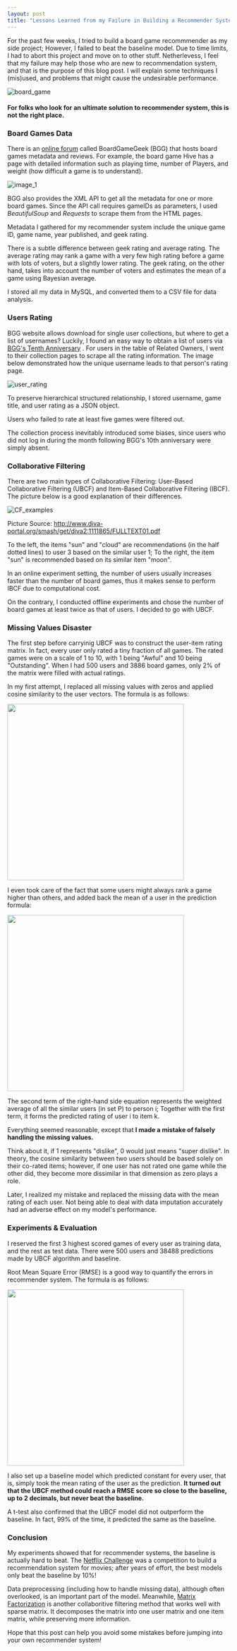```yaml
---
layout: post
title: "Lessons Learned from my Failure in Building a Recommender System"
---
```

For the past few weeks, I tried to build a board game recommmender as my side project; However, I failed to beat the baseline model. Due to time limits, I had to abort this project and move on to other stuff. Netherlevess, I feel that my failure may help those who are new to recommendation system, and that is the purpose of this blog post. I will explain some techniques I (mis)used, and problems that might cause the undesirable performance. 

![board_game](../images/blog_3/board_game.png)



#### For folks who look for an ultimate solution to recommender system, this is not the right place.



### Board Games Data 

There is an [online forum](<https://boardgamegeek.com/browse/boardgame>) called BoardGameGeek (BGG) that hosts board games metadata and reviews. For example, the board game Hive has a page with detailed information such as playing time, number of Players, and weight (how difficult a game is to understand). 

![image_1](../images/blog_3/hive.jpg)

BGG also provides the XML API to get all the metadata for one or more board games. Since the API call requires gameIDs as parameters, I used *BeautifulSoup* and *Requests* to scrape them from the HTML pages. 

Metadata I gathered for my recommender system include the unique game ID, game name, year published, and geek rating. 

There is a subtle difference between geek rating and average rating. The average rating may rank a game with a very few high rating before a game with lots of voters, but a slightly lower rating. The geek rating, on the other hand, takes into account the number of voters and estimates the mean of a game using Bayesian average. 

I stored all my data in MySQL, and converted them to a CSV file for data analysis. 



### Users Rating 

BGG website allows download for single user collections, but where to get a list of usernames? Luckily, I found an easy way to obtain a list of users via [BGG's Tenth Anniversary](<https://boardgamegeek.com/microbadge/13507>) . For users in the table of Related Owners, I went to their collection pages to scrape all the rating information. The image below demonstrated how the unique username leads to that person's rating page. 

![user_rating](../images/blog_3/user_rating.jpg)

To preserve hierarchical structured relationship, I stored username, game title, and user rating as a JSON object. 

Users who failed to rate at least five games were filtered out. 

The collection process inevitably introduced some biases, since users who did not log in during the month following BGG's 10th anniversary were simply absent. 



### Collaborative Filtering 

There are two main types of Collaborative Filtering: User-Based Collaborative Filtering (UBCF) and Item-Based Collaborative Filtering (IBCF). The picture below is a good explanation of their differences. 

![CF_examples]("../images/blog_3/CF_examples.jpg")

Picture Source: <http://www.diva-portal.org/smash/get/diva2:1111865/FULLTEXT01.pdf>

To the left, the items "sun" and "cloud" are recommendations (in the half dotted lines) to user 3 based on the similar user 1; To the right, the item "sun" is recommended based on its similar item "moon". 

In an online experiment setting, the number of users usually increases faster than the number of board games, thus it makes sense to perform IBCF due to computational cost. 

On the contrary, I conducted offline experiments and chose the number of board games at least twice as that of users. I decided to go with UBCF.



### Missing Values Disaster  

The first step before carryinig UBCF was to construct the user-item rating matrix. In fact, every user only rated a tiny fraction of all games. The rated games were on a scale of 1 to 10, with 1 being "Awful" and 10 being "Outstanding". When I had 500 users and 3886 board games, only 2% of the matrix were filled with actual ratings. 

In my first attempt, I replaced all missing values with zeros and applied cosine similarity to the user vectors. The formula is as follows: 

<img src="../images/blog_3/cosine_sim.jpg" width="400">

I even took care of the fact that some users might always rank a game higher than others, and added back the mean of a user in the prediction formula: 

<img src="../images/blog_3/prediction.jpg" width="400">

The second term of the right-hand side equation represents the weighted average of all the similar users (in set P) to person i; Together with the first term, it forms the predicted rating of user i to item k.   
  
  
Everything seemed reasonable, except that **I made a mistake of falsely handling the missing values.**  


Think about it, if 1 represents "dislike", 0 would just means "super dislike". In theory, the cosine similarity between two users should be based solely on their co-rated items; however, if one user has not rated one game while the other did, they become more dissimilar in that dimension as zero plays a role. 

Later, I realized my mistake and replaced the missing data with the mean rating of each user. Not being able to deal with data imputation accurately had an adverse effect on my model's performance. 



### Experiments & Evaluation 

I reserved the first 3 highest scored games of every user as training data, and the rest as test data. There were 500 users and 38488 predictions made by UBCF algorithm and baseline.

Root Mean Square Error (RMSE) is a good way to quantify the errors in recommender system. The formula is as follows: 

<img src="../images/blog_3/rmse.jpg" width="400">

I also set up a baseline model which predicted constant for every user, that is, simply took the mean rating of the user as the prediction. **It turned out that the UBCF method could reach a RMSE score so close to the baseline, up to 2 decimals, but never beat the baseline.**

A t-test also confirmed that the UBCF model did not outperform the baseline. In fact, 99% of the time, it predicted the same as the baseline.



### Conclusion

My experiments showed that for recommender systems, the baseline is actually hard to beat. The [Netflix Challenge](<https://en.wikipedia.org/wiki/Netflix_Prize>) was a competition to build a recommendation system for movies; after years of effort, the best models only beat the baseline by 10%!

Data preprocessing (including how to handle missing data), although often overlooked, is an important part of the model. Meanwhile, [Matrix Factorization](<https://en.wikipedia.org/wiki/Matrix_factorization_(recommender_systems)>) is another collaboritive filtering method that works well with sparse matrix. It decomposes the matrix into one user matrix and one item matrix, while preserving more information. 

Hope that this post can help you avoid some mistakes before jumping into your own recommender system! 

















